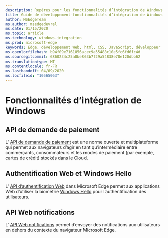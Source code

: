 ```yaml
---
description: Repères pour les fonctionnalités d’intégration de Windows dans Microsoft Edge.
title: Guide de développement-fonctionnalités d’intégration de Windows
author: MSEdgeTeam
ms.author: msedgedevrel
ms.date: 01/15/2020
ms.topic: article
ms.technology: windows-integration
ms.prod: microsoft-edge
keywords: Edge, développement Web, html, CSS, JavaScript, développeur
ms.openlocfilehash: b94f09e7161856acec9a55488c10e5fc6fd6fc4d
ms.sourcegitcommit: 6860234c25a8be863b7f29a54838e78e120dbb62
ms.translationtype: MT
ms.contentlocale: fr-FR
ms.lasthandoff: 04/09/2020
ms.locfileid: "10565063"
---
```

# Fonctionnalités d’intégration de Windows

## API de demande de paiement
L' [API de demande de paiement](./windows-integration/Payment-Request-API.md) est une norme ouverte et multiplateforme qui permet aux navigateurs d’agir en tant qu’intermédiaire entre commerçants, consommateurs et les modes de paiement (par exemple, cartes de crédit) stockés dans le Cloud.

## Authentification Web et Windows Hello
L' [API d’authentification Web](./windows-integration/web-authentication.md) dans Microsoft Edge permet aux applications Web d’utiliser la biométrie [Windows Hello](https://go.microsoft.com/fwlink/p/?LinkID=624961) pour l’authentification des utilisateurs.

## API Web notifications
L' [API Web notifications](./windows-integration/web-Notifications-API.md) permet d’envoyer des notifications aux utilisateurs en dehors du contexte du navigateur Microsoft Edge.
